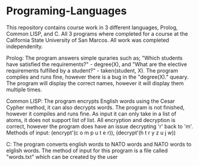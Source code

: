 # Programing-Languages
This repository contains course work in 3 different languages, Prolog, Common LISP, and C. All 3 programs
where completed for a course at the California State University of San Marcos. All work was completed independenlty.

Prolog: The program answers simple quraries such as; "Which students have satisfied the requirements?" - degree(X),
and "What are the elective requirements fulfilled by a student?" - taken(student, X).
The program compiles and runs fine, however there is a bug in the "degree(X)." queary. The program
will display the correct names, however it will display them multiple times.

Common LISP: The program encrypts English words using the Cesar Cypher method, it can also decrypts words.
The program is not finished, however it compiles
and runs fine. As input it can only take in a list of
atoms, it does not support list of list.
All encryption and decryption is correct, however the
program does have an issue decrypting 'r' back to 'm'.
Methods of input: (encrypt'(c o m p u t e r)), (decrypt'(h t r y z u j w))
		
C: The program converts english words to NATO words and NATO words to elglish 
words. The method of input for this program is a file called "words.txt" which can be created by the user
